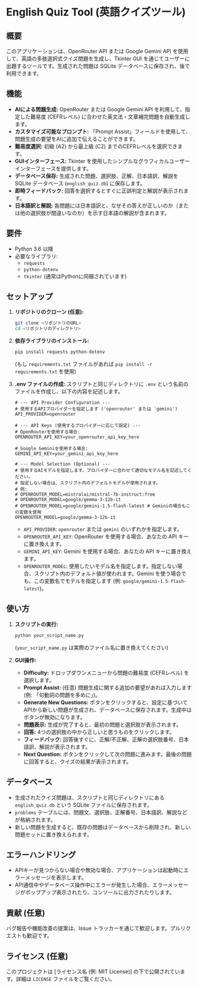 # English Quiz Tool (英語クイズツール)

## 概要

このアプリケーションは、OpenRouter API または Google Gemini API を使用して、英語の多肢選択式クイズ問題を生成し、Tkinter GUI を通じてユーザーに出題するツールです。生成された問題は SQLite データベースに保存され、後で利用できます。

## 機能

* **AIによる問題生成:** OpenRouter または Google Gemini API を利用して、指定した難易度 (CEFRレベル) に合わせた英文法・文章補完問題を自動生成します。
* **カスタマイズ可能なプロンプト:** 「Prompt Assist」フィールドを使用して、問題生成の要望をAIに追加で伝えることができます。
* **難易度選択:** 初級 (A2) から最上級 (C2) までのCEFRレベルを選択できます。
* **GUIインターフェース:** Tkinter を使用したシンプルなグラフィカルユーザーインターフェースを提供します。
* **データベース保存:** 生成された問題、選択肢、正解、日本語訳、解説を SQLite データベース (`english_quiz.db`) に保存します。
* **即時フィードバック:** 回答を選択するとすぐに正誤判定と解説が表示されます。
* **日本語訳と解説:** 各問題には日本語訳と、なぜその答えが正しいのか（または他の選択肢が間違いなのか）を示す日本語の解説が含まれます。

## 要件

* Python 3.6 以降
* 必要なライブラリ:
    * `requests`
    * `python-dotenv`
    * `tkinter` (通常はPythonに同梱されています)

## セットアップ

1.  **リポジトリのクローン (任意):**
    ```bash
    git clone <リポジトリのURL>
    cd <リポジトリのディレクトリ>
    ```
2.  **依存ライブラリのインストール:**
    ```bash
    pip install requests python-dotenv
    ```
    (もし `requirements.txt` ファイルがあれば `pip install -r requirements.txt` を使用)

3.  **.env ファイルの作成:**
    スクリプトと同じディレクトリに `.env` という名前のファイルを作成し、以下の内容を記述します。

    ```dotenv
    # --- API Provider Configuration ---
    # 使用するAPIプロバイダーを指定します ('openrouter' または 'gemini')
    API_PROVIDER=openrouter

    # --- API Keys (使用するプロバイダーに応じて設定) ---
    # OpenRouterを使用する場合:
    OPENROUTER_API_KEY=your_openrouter_api_key_here

    # Google Geminiを使用する場合:
    GEMINI_API_KEY=your_gemini_api_key_here

    # --- Model Selection (Optional) ---
    # 使用するAIモデルを指定します。プロバイダーに合わせて適切なモデル名を記述してください。
    # 指定しない場合は、スクリプト内のデフォルトモデルが使用されます。
    # 例:
    # OPENROUTER_MODEL=mistralai/mistral-7b-instruct:free
    # OPENROUTER_MODEL=google/gemma-3-12b-it
    # OPENROUTER_MODEL=google/gemini-1.5-flash-latest # Geminiの場合もこの変数を使用
    OPENROUTER_MODEL=google/gemma-3-12b-it
    ```

    * `API_PROVIDER`: `openrouter` または `gemini` のいずれかを指定します。
    * `OPENROUTER_API_KEY`: OpenRouter を使用する場合、あなたの API キーに置き換えます。
    * `GEMINI_API_KEY`: Gemini を使用する場合、あなたの API キーに置き換えます。
    * `OPENROUTER_MODEL`: 使用したいモデル名を指定します。指定しない場合、スクリプト内のデフォルト値が使われます。Gemini を使う場合でも、この変数名でモデルを指定します (例: `google/gemini-1.5-flash-latest`)。

## 使い方

1.  **スクリプトの実行:**
    ```bash
    python your_script_name.py
    ```
    (`your_script_name.py` は実際のファイル名に置き換えてください)

2.  **GUI操作:**
    * **Difficulty:** ドロップダウンメニューから問題の難易度 (CEFRレベル) を選択します。
    * **Prompt Assist:** (任意) 問題生成に関する追加の要望があれば入力します (例: 「句動詞の問題を多めに」)。
    * **Generate New Questions:** ボタンをクリックすると、設定に基づいてAPIから新しい問題が生成され、データベースに保存されます。生成中はボタンが無効になります。
    * **問題表示:** 生成が完了すると、最初の問題と選択肢が表示されます。
    * **回答:** 4つの選択肢の中から正しいと思うものをクリックします。
    * **フィードバック:** 回答後すぐに、正解/不正解、正解の選択肢番号、日本語訳、解説が表示されます。
    * **Next Question:** ボタンをクリックして次の問題に進みます。最後の問題に回答すると、クイズの結果が表示されます。

## データベース

* 生成されたクイズ問題は、スクリプトと同じディレクトリにある `english_quiz.db` という SQLite ファイルに保存されます。
* `problems` テーブルには、問題文、選択肢、正解番号、日本語訳、解説などが格納されます。
* 新しい問題を生成すると、既存の問題はデータベースから削除され、新しい問題セットに置き換えられます。

## エラーハンドリング

* APIキーが見つからない場合や無効な場合、アプリケーションは起動時にエラーメッセージを表示します。
* API通信中やデータベース操作中にエラーが発生した場合、エラーメッセージがポップアップ表示されたり、コンソールに出力されたりします。

## 貢献 (任意)

バグ報告や機能改善の提案は、Issue トラッカーを通じて歓迎します。プルリクエストも歓迎です。

## ライセンス (任意)

このプロジェクトは [ライセンス名 (例: MIT License)] の下で公開されています。詳細は `LICENSE` ファイルをご覧ください。
